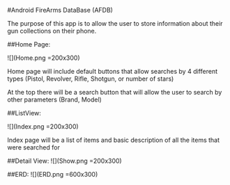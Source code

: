#Android FireArms DataBase (AFDB)

The purpose of this app is to allow the user to store information about their gun collections on their phone.

##Home Page:

![](Home.png =200x300)

Home page will include default buttons that allow searches by 4 different types (Pistol, Revolver, Rifle, Shotgun, or number of stars)

At the top there will be a search button that will allow the user to search by other parameters (Brand, Model)

##ListView:

![](Index.png =200x300)

Index page will be a list of items and basic description of all the items that were searched for

##Detail View:
![](Show.png =200x300)

##ERD:
![](ERD.png =600x300)


